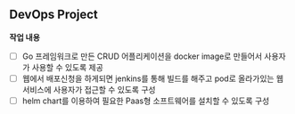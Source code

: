 ## DevOps Project 

**작업 내용**

- [ ] Go 프레임워크로 만든 CRUD 어플리케이션을 docker image로 만들어서 사용자가 사용할 수 있도록 제공
- [ ] 웹에서 배포신청을 하게되면 jenkins를 통해 빌드를 해주고 pod로 올라가있는 웹서비스에 사용자가 접근할 수 있도록 구성
- [ ] helm chart를 이용하여 필요한 Paas형 소프트웨어를 설치할 수 있도록 구성
